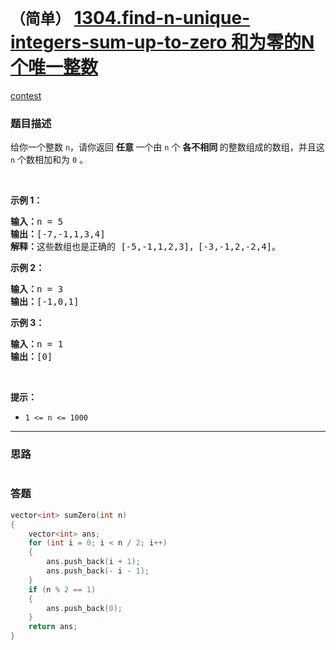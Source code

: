 # `（简单）` [1304.find-n-unique-integers-sum-up-to-zero 和为零的N个唯一整数](https://leetcode-cn.com/problems/find-n-unique-integers-sum-up-to-zero/)

[contest](https://leetcode-cn.com/contest/weekly-contest-169/problems/find-n-unique-integers-sum-up-to-zero/)

### 题目描述
<p>给你一个整数&nbsp;<code>n</code>，请你返回 <strong>任意&nbsp;</strong>一个由 <code>n</code>&nbsp;个 <strong>各不相同&nbsp;</strong>的整数组成的数组，并且这 <code>n</code> 个数相加和为 <code>0</code> 。</p>

<p>&nbsp;</p>

<p><strong>示例 1：</strong></p>

<pre><strong>输入：</strong>n = 5
<strong>输出：</strong>[-7,-1,1,3,4]
<strong>解释：</strong>这些数组也是正确的 [-5,-1,1,2,3]，[-3,-1,2,-2,4]。
</pre>

<p><strong>示例 2：</strong></p>

<pre><strong>输入：</strong>n = 3
<strong>输出：</strong>[-1,0,1]
</pre>

<p><strong>示例 3：</strong></p>

<pre><strong>输入：</strong>n = 1
<strong>输出：</strong>[0]
</pre>

<p>&nbsp;</p>

<p><strong>提示：</strong></p>

<ul>
	<li><code>1 &lt;= n &lt;= 1000</code></li>
</ul>


---
### 思路
```
```



### 答题
``` C++
vector<int> sumZero(int n)
{
    vector<int> ans;
    for (int i = 0; i < n / 2; i++)
    {
        ans.push_back(i + 1);
        ans.push_back(- i - 1);
    }
    if (n % 2 == 1)
    {
        ans.push_back(0);
    }
    return ans;
}
```




